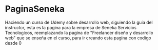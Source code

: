# PaginaSeneka
Haciendo un curso de Udemy sobre desarrollo web, siguiendo la guia del instructor, esta es la pagina para la empresa de Seneka Servicios Tecnologicos, reemplazando la pagina de "Freelancer diseño y desarrollo web" que se enseña en el curso, para ir creando esta pagina con codigo desde 0
